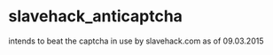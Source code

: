slavehack_anticaptcha
============

intends to beat the captcha in use by slavehack.com as of 09.03.2015
